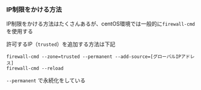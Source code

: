### IP制限をかける方法

IP制限をかける方法はたくさんあるが、centOS環境では一般的に`firewall-cmd`を使用する

許可するIP（`trusted`）を追加する方法は下記

```
firewall-cmd --zone=trusted --permanent --add-source=[グローバルIPアドレス]
firewall-cmd --reload
```

`--permanent` で永続化をしている
